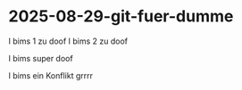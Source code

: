 # 2025-08-29-git-fuer-dumme

I bims 1 zu doof
I bims 2 zu doof

I bims super doof



I bims ein Konflikt grrrr

